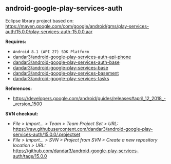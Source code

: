 ## android-google-play-services-auth

Eclipse library project based on:<br/>
https://maven.google.com/com/google/android/gms/play-services-auth/15.0.0/play-services-auth-15.0.0.aar

**Requires:**
- `Android 8.1 (API 27) SDK Platform`
- [dandar3/android-google-play-services-auth-api-phone](https://github.com/dandar3/android-google-play-services-auth-api-phone/tree/15.0.0)
- [dandar3/android-google-play-services-auth-base](https://github.com/dandar3/android-google-play-services-auth-base/tree/15.0.0)
- [dandar3/android-google-play-services-base](https://github.com/dandar3/android-google-play-services-base/tree/15.0.0)
- [dandar3/android-google-play-services-basement](https://github.com/dandar3/android-google-play-services-basement/tree/15.0.0)
- [dandar3/android-google-play-services-tasks](https://github.com/dandar3/android-google-play-services-tasks/tree/15.0.0)

**References:**
- https://developers.google.com/android/guides/releases#april_12_2018_-_version_1500

**SVN checkout:**
- _File > Import... > Team > Team Project Set > URL:_<br/>
  https://raw.githubusercontent.com/dandar3/android-google-play-services-auth/15.0.0/.projectset
- _File > Import... > SVN > Project from SVN > Create a new repository location > URL:_<br/> 
  https://github.com/dandar3/android-google-play-services-auth/tags/15.0.0